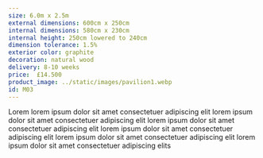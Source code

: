 ```yaml
---
size: 6.0m x 2.5m
external dimensions: 600cm x 250cm
internal dimensions: 580cm x 230cm
internal height: 250cm lowered to 240cm
dimension tolerance: 1.5%
exterior color: graphite
decoration: natural wood
delivery: 8-10 weeks
price:  £14.500
product_image: ../static/images/pavilion1.webp
id: M03
---
```

Lorem lorem ipsum dolor sit amet consectetuer adipiscing elit
lorem ipsum dolor sit amet consectetuer adipiscing elit
lorem ipsum dolor sit amet consectetuer adipiscing elit
lorem ipsum dolor sit amet consectetuer adipiscing elit
lorem ipsum dolor sit amet consectetuer adipiscing elit
lorem ipsum dolor sit amet consectetuer adipiscing elits
